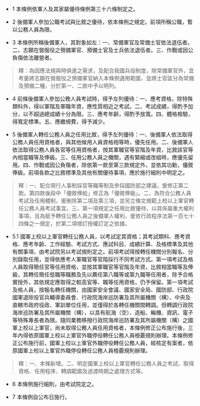 * 1 本條例依軍人及其家屬優待條例第三十六條制定之。

* 2 後備軍人參加公職考試與比敘之優待，依本條例之規定。前項所稱公職，暫以公務人員為限。

* 3 本條例所稱後備軍人，其對象如左：一、常備軍官及常備士官依法退伍者。二、志願在營服役之預備軍官、預備士官及士兵依法退伍者。三、作戰或因公負傷依法離營者。

> 釋：為因應法規與時俱進之需求，及配合我國兵役制度，除常備軍官外，宜考量將志願在營服役之預備軍官納入本條例適用範圍，並將士官區分為常備及預備二種，分於第一、二款中予以明列。

* 4 前條後備軍人參加公務人員考試時，得予左列優待：一、應考資格，除特殊類科外，得以軍階及軍職年資，應性質相近之考試。二、考試成績，得酌予加分，以不超過總成績十分為限。三、應考年齡，得酌予放寬。四、體格檢驗，得寬定標準。五、應繳規費，得予減少。

* 5 後備軍人轉任公務人員之任用比敘，得予左列優待：一、後備軍人依法取得公務人員任用資格者，與其他候用人員資格相等時，優先任用。二、後備軍人依法取得公務人員各官等任用資格者，按其軍職官等官階及年資，比敘該官等內相當職等及俸級。三、任用公務人員之機關，遇有緊縮或改組時，應優先留用。四、作戰或因公負傷者，除依第一款至第三款規定外，並依其功勳，優敘俸級。前項各款之比敘標準及其他有關優待事項，應於施行細則中明定之。

> 釋：一、配合現行人事制採官等職等制及參採國防部之建議，爰修正第二款。第四款後段中「優敘俸給」修正為「優敘俸級」。二、為符合公務人員考試及任用體制，爰刪除第二項及第三項，並另立條文規範上校以上軍官轉任公務人員考試事宜。三、第一項規定之任用比敘優待，以其係屬重大權利事項，且為賦予轉任公務人員之後備軍人權利，爰依行政程序法第一百七十四條之一規定，於第二項增訂授權訂定之依據。

* 5.1 國軍上校以上軍官轉任公務人員，以考試定其資格；其考試類科、應考資格、應考年齡、工作經驗、考試方式、應試科目、成績計算、及格標準及其他有關事項，由考試院另以考試規則定之。前項考試得按轉任機關分別報名、分別錄取任用，並得依應考人軍職官等官階採行不同考試方式。第一項考試及格人員取得簡任官等任用資格，並按其軍職官等官階及年資，比敘相當職等及俸級，其轉任簡任低職等職務及先以薦任第八職等或第九職等任用者，除予合格實授外，其依規定應取得之較高官等、職等任用資格，仍予保留。第一項考試及格人員，按報名轉任機關，由國家安全會議、國家安全局、國防部、行政院國軍退除役官兵輔導委員會、行政院海岸巡防署及其所屬機關（構）、中央及直轄市政府役政、軍訓單位任用，並僅得於各轉任機關間轉調。但轉調行政院海岸巡防署及其所屬機關（構），以具有航海（空）、造船、輪機、資訊、電子等特殊專長者為限。隨同業務移撥行政院海岸巡防署及其所屬機關（構）之國軍上校以上軍官，尚未取得公務人員任用資格者，本條例修正公布施行後，三年內得依原國軍上校以上軍官外職停役轉任公務人員檢覈規則辦理。本條例修正公布施行前，國軍上校以上軍官外職停役轉任公務人員，經核定有案者，依原國軍上校以上軍官外職停役轉任公務人員檢覈規則辦理。

> 釋：一、本條新增。二、明定國軍上校以上軍官轉任公務人員之考試、取得資格、任用程序、轉調範圍及過渡時期之處理方式等。

* 6 本條例施行細則，由考試院定之。

* 7 本條例自公布日施行。

